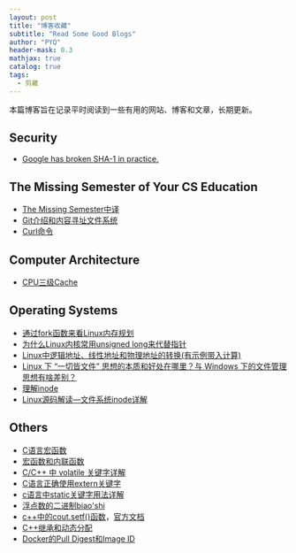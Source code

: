 ```yaml
---
layout: post
title: "博客收藏"
subtitle: "Read Some Good Blogs"
author: "PYQ"
header-mask: 0.3
mathjax: true
catalog: true
tags:
  - 剪藏
---
```

本篇博客旨在记录平时阅读到一些有用的网站、博客和文章，长期更新。
## Security
- [Google has broken SHA-1 in practice.](https://shattered.io/)

## The Missing Semester of Your CS Education
- [The Missing Semester中译](https://missing-semester-cn.github.io/)
- [Git介绍和内容寻址文件系统](https://linianhui.github.io/git/)
- [Curl命令](https://www.ruanyifeng.com/blog/2019/09/curl-reference.html)

## Computer Architecture

- [CPU三级Cache](https://zhuanlan.zhihu.com/p/461548456)

## Operating Systems

- [通过fork函数来看Linux内存规划](https://blog.csdn.net/lingshengxueyuan/article/details/125007995)
- [为什么Linux内核常用unsigned long来代替指针](https://blog.csdn.net/Rong_Toa/article/details/109693379)
- [Linux中逻辑地址、线性地址和物理地址的转换(有示例带入计算)](https://developer.aliyun.com/article/847047)
- [Linux 下 “一切皆文件” 思想的本质和好处在哪里？与 Windows 下的文件管理思想有啥差别？](https://www.zhihu.com/question/25696682/answer/31595790)
- [理解inode](https://www.ruanyifeng.com/blog/2011/12/inode.html)
- [Linux源码解读—文件系统inode详解](https://www.cnblogs.com/theseventhson/p/15622853.html)

## Others

- [C语言宏函数](https://blog.csdn.net/li1829146612/article/details/123319184?utm_medium=distribute.pc_relevant.none-task-blog-2~default~baidujs_baidulandingword~default-0-123319184-blog-77089651.pc_relevant_recovery_v2&spm=1001.2101.3001.4242.1&utm_relevant_index=3)
- [宏函数和内联函数](https://blog.csdn.net/u012611878/article/details/78996349)
- [C/C++ 中 volatile 关键字详解](https://www.runoob.com/w3cnote/c-volatile-keyword.html)
- [C语言正确使用extern关键字](https://blog.csdn.net/xingjiarong/article/details/47656339)
- [c语言中static关键字用法详解](https://blog.csdn.net/guotianqing/article/details/79828100)
- [浮点数的二进制biao'shi](https://www.ruanyifeng.com/blog/2010/06/ieee_floating-point_representation.html)
- [c++中的cout.setf()函数](https://blog.csdn.net/baishuiniyaonulia/article/details/79144033)，[官方文档](https://cplusplus.com/reference/ios/ios_base/fmtflags/)
- [C++继承和动态分配](https://blog.csdn.net/qq_36607894/article/details/105116525)
- [Docker的Pull Digest和Image ID](https://developer.aliyun.com/article/57752)
